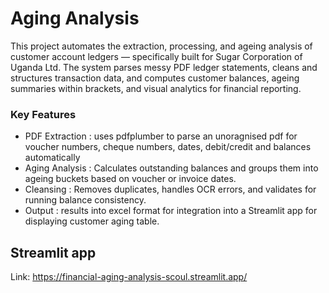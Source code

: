 # Aging Analysis 

This project automates the extraction, processing, and ageing analysis of customer account ledgers — specifically built for Sugar Corporation of Uganda Ltd. 
The system parses messy PDF ledger statements,
cleans and structures transaction data, and computes customer balances, ageing summaries within brackets, and visual analytics for financial reporting.

### Key Features 
- PDF Extraction : uses pdfplumber to parse an unoragnised pdf for voucher numbers, cheque numbers, dates, debit/credit and balances automatically
- Aging Analysis : Calculates outstanding balances and groups them into ageing buckets based on voucher or invoice dates.
- Cleansing : Removes duplicates, handles OCR errors, and validates for running balance consistency.
- Output : results into excel format for integration into a Streamlit app for displaying customer aging table.

## Streamlit app 
Link: https://financial-aging-analysis-scoul.streamlit.app/
